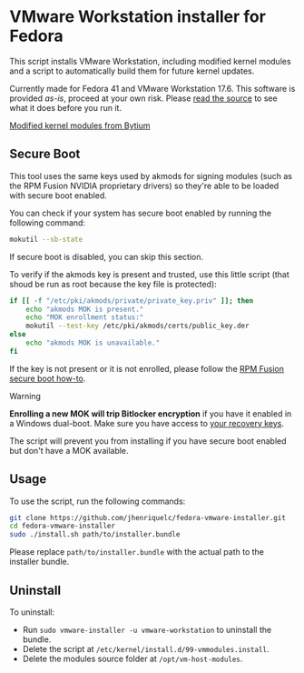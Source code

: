 # VMware Workstation installer for Fedora

This script installs VMware Workstation, including modified kernel modules and a script to automatically build them for future kernel updates.

Currently made for Fedora 41 and VMware Workstation 17.6.
This software is provided *as-is*, proceed at your own risk.
Please [read the source](https://github.com/jhenriquelc/fedora-vmware-installer/blob/main/install.sh) to see what it does before you run it.

[Modified kernel modules from Bytium](https://github.com/bytium/vm-host-modules)

## Secure Boot

This tool uses the same keys used by akmods for signing modules (such as the RPM Fusion NVIDIA proprietary drivers) so they're able to be loaded with secure boot enabled.

You can check if your system has secure boot enabled by running the following command:

```bash
mokutil --sb-state
```

If secure boot is disabled, you can skip this section.

To verify if the akmods key is present and trusted, use this little script (that shoud be run as root because the key file is protected):

```bash
if [[ -f "/etc/pki/akmods/private/private_key.priv" ]]; then
	echo "akmods MOK is present."
	echo "MOK enrollment status:"
	mokutil --test-key /etc/pki/akmods/certs/public_key.der
else
	echo "akmods MOK is unavailable."
fi
```

If the key is not present or it is not enrolled, please follow the [RPM Fusion secure boot how-to](https://rpmfusion.org/Howto/Secure%20Boot?highlight=%28%5CbCategoryHowto%5Cb%29).

> [!WARNING]
> **Enrolling a new MOK will trip Bitlocker encryption** if you have it enabled in a Windows dual-boot. Make sure you have access to [your recovery keys](https://support.microsoft.com/en-us/windows/find-your-bitlocker-recovery-key-6b71ad27-0b89-ea08-f143-056f5ab347d6).

The script will prevent you from installing if you have secure boot enabled but don't have a MOK available.

## Usage

To use the script, run the following commands:

```bash
git clone https://github.com/jhenriquelc/fedora-vmware-installer.git
cd fedora-vmware-installer
sudo ./install.sh path/to/installer.bundle
```
Please replace `path/to/installer.bundle` with the actual path to the installer bundle.

## Uninstall

To uninstall:

- Run `sudo vmware-installer -u vmware-workstation` to uninstall the bundle.
- Delete the script at `/etc/kernel/install.d/99-vmmodules.install`.
- Delete the modules source folder at `/opt/vm-host-modules`.
